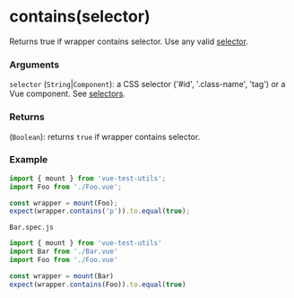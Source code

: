 # contains(selector)

Returns true if wrapper contains selector. Use any valid [selector](/api/mount/selectors.md).

### Arguments

`selector` (`String`|`Component`): a CSS selector ('#id', '.class-name', 'tag') or a Vue component. See [selectors](/api/mount/selectors.md).

### Returns

(`Boolean`): returns `true` if wrapper contains selector.

### Example

```js
import { mount } from 'vue-test-utils';
import Foo from './Foo.vue';

const wrapper = mount(Foo);
expect(wrapper.contains('p')).to.equal(true);
```


`Bar.spec.js`

```js
import { mount } from 'vue-test-utils'
import Bar from './Bar.vue'
import Foo from './Foo.vue'

const wrapper = mount(Bar)
expect(wrapper.contains(Foo)).to.equal(true)
```
